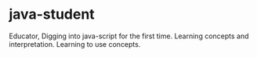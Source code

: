 # java-student
Educator,
Digging into java-script for the first time. 
Learning concepts and interpretation.
Learning to use concepts.
